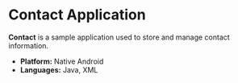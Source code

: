 # Contact Application

**Contact** is a sample application used to store and manage contact information.

- **Platform:** Native Android
- **Languages:** Java, XML
